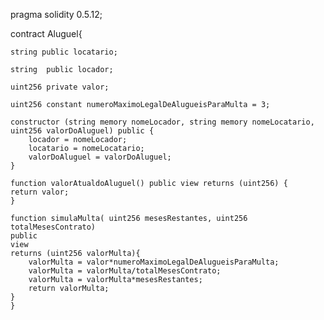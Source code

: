 pragma solidity 0.5.12;

contract    Aluguel{

    string public locatario;

    string  public locador;

    uint256 private valor;

    uint256 constant numeroMaximoLegalDeAlugueisParaMulta = 3;
    
    constructor (string memory nomeLocador, string memory nomeLocatario, uint256 valorDoAluguel) public {
        locador = nomeLocador; 
        locatario = nomeLocatario; 
        valorDoAluguel = valorDoAluguel;
    }
    
    function valorAtualdoAluguel() public view returns (uint256) {
    return valor; 
    }
    
    function simulaMulta( uint256 mesesRestantes, uint256 totalMesesContrato)
    public
    view
    returns (uint256 valorMulta){
        valorMulta = valor*numeroMaximoLegalDeAlugueisParaMulta;
        valorMulta = valorMulta/totalMesesContrato;
        valorMulta = valorMulta*mesesRestantes;
        return valorMulta;
    }
    }
